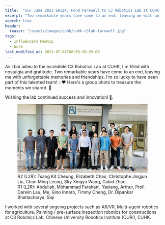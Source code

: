 ```yaml
---
title:  "🇭🇰 June 2023 &#124; Fond Farewell to C3 Robotics Lab at CUHK! 👋"
excerpt: "Two remarkable years have come to an end, leaving me with unforgettable memories and friendships."
search: true
header:
  teaser: "/assets/images/cuhk/cuhk-c3lab-farewell.jpg"
tags: 
  - Influencers Meetup
  - Work
last_modified_at: 2023-07-01T08:03:30-05:00
---
```

As I bid adieu to the incredible C3 Robotics Lab at CUHK, I'm filled with nostalgia and gratitude. Two remarkable years have come to an end, leaving me with unforgettable memories and friendships. I'm so lucky to have been part of this talented team! 💡❤️ Here's a group photo to treasure the moments we shared. 📸 

Wishing the lab continued success and innovation! 🚀.

<figure>
    <a href="#"><img src="/assets/images/cuhk/cuhk-c3lab-farewell.jpg"></a>
    <figcaption>R2 (L2R): Tsang Kit Cheung, Elizabeth Chao, Christophe Jingjun Liu, Chun Ming Leung, Sky Xingyu Wang, Galad Zhao
<br> R1 (L2R): Abdullah, Mohammad Farahani, Yaxiang, Arthur, Prof. Darwin Lau, Me, Gino Innero, Timmy Cheng, Dr. Dipankar Bhattacharya, Siqi</figcaption>
</figure>

I worked with several ongoing projects such as AR/VR, Multi-agent robotics for agriculture, Painting / pre-surface inspection robotics for constructions at C3 Robotics Lab, Chinese University Robotics Institute (CURI), CUHK.

